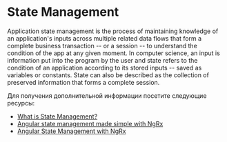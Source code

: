 # State Management

Application state management is the process of maintaining knowledge of an application's inputs across multiple related data flows that form a complete business transaction -- or a session -- to understand the condition of the app at any given moment. In computer science, an input is information put into the program by the user and state refers to the condition of an application according to its stored inputs -- saved as variables or constants. State can also be described as the collection of preserved information that forms a complete session.

Для получения дополнительной информации посетите следующие ресурсы:

- [What is State Management?](https://www.techtarget.com/searchapparchitecture/definition/state-management)
- [ Angular state management made simple with NgRx](https://blog.logrocket.com/angular-state-management-made-simple-with-ngrx/)
- [Angular State Management with NgRx](https://www.syncfusion.com/blogs/post/angular-state-management-with-ngrx.aspx)
